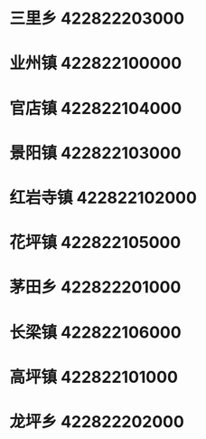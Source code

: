 # 三里乡 422822203000
# 业州镇 422822100000
# 官店镇 422822104000
# 景阳镇 422822103000
# 红岩寺镇 422822102000
# 花坪镇 422822105000
# 茅田乡 422822201000
# 长梁镇 422822106000
# 高坪镇 422822101000
# 龙坪乡 422822202000
